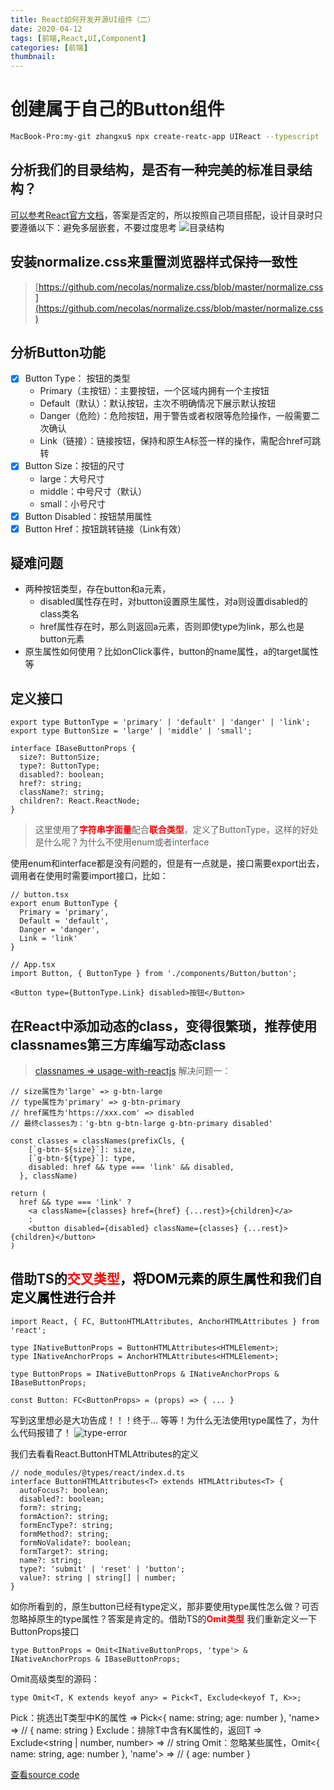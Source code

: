 ```yaml
---
title: React如何开发开源UI组件（二）
date: 2020-04-12
tags: [前端,React,UI,Component]
categories: [前端]
thumbnail:
---
```


# 创建属于自己的Button组件
```bash 
MacBook-Pro:my-git zhangxu$ npx create-reatc-app UIReact --typescript
```
## 分析我们的目录结构，是否有一种完美的标准目录结构？
[可以参考React官方文档](https://react.docschina.org/docs/faq-structure.html)，答案是否定的，所以按照自己项目搭配，设计目录时只要遵循以下：避免多层嵌套，不要过度思考
![目录结构](https://cdn.compelcode.com/image/fe/bc-file-structure.png)

## 安装normalize.css来重置浏览器样式保持一致性
> [https://github.com/necolas/normalize.css/blob/master/normalize.css](https://github.com/necolas/normalize.css/blob/master/normalize.css)

## 分析Button功能
- [x] Button Type： 按钮的类型
  - Primary（主按钮）：主要按钮，一个区域内拥有一个主按钮
  - Default（默认）：默认按钮，主次不明确情况下展示默认按钮
  - Danger（危险）：危险按钮，用于警告或者权限等危险操作，一般需要二次确认
  - Link（链接）：链接按钮，保持和原生A标签一样的操作，需配合href可跳转
- [x] Button Size：按钮的尺寸
  - large：大号尺寸
  - middle：中号尺寸（默认）
  - small：小号尺寸
- [x] Button Disabled：按钮禁用属性
- [x] Button Href：按钮跳转链接（Link有效）

## 疑难问题
- 两种按钮类型，存在button和a元素，
  - disabled属性存在时，对button设置原生属性，对a则设置disabled的class类名
  - href属性存在时，那么则返回a元素，否则即使type为link，那么也是button元素
- 原生属性如何使用？比如onClick事件，button的name属性，a的target属性等

## 定义接口
```tsx
export type ButtonType = 'primary' | 'default' | 'danger' | 'link';
export type ButtonSize = 'large' | 'middle' | 'small';

interface IBaseButtonProps {
  size?: ButtonSize;
  type?: ButtonType;
  disabled?: boolean;
  href?: string;
  className?: string;
  children?: React.ReactNode;
}
```
> 这里使用了<span style="color: red; font-weight: bold;">字符串字面量</span>配合<span style="color: red; font-weight: bold;">联合类型</span>，定义了ButtonType，这样的好处是什么呢？为什么不使用enum或者interface

使用enum和interface都是没有问题的，但是有一点就是，接口需要export出去，调用者在使用时需要import接口，比如：
```tsx
// button.tsx
export enum ButtonType {
  Primary = 'primary',
  Default = 'default',
  Danger = 'danger',
  Link = 'link'
}

// App.tsx
import Button, { ButtonType } from './components/Button/button';

<Button type={ButtonType.Link} disabled>按钮</Button>
```

## 在React中添加动态的class，变得很繁琐，推荐使用classnames第三方库编写动态class
> [classnames => usage-with-reactjs](https://www.npmjs.com/package/classnames#usage-with-reactjs)
解决问题一：
```tsx
// size属性为'large' => g-btn-large
// type属性为'primary' => g-btn-primary
// href属性为'https://xxx.com' => disabled
// 最终classes为：'g-btn g-btn-large g-btn-primary disabled'

const classes = classNames(prefixCls, {
    [`g-btn-${size}`]: size,
    [`g-btn-${type}`]: type,
    disabled: href && type === 'link' && disabled,
  }, className)

return (
  href && type === 'link' ?
    <a className={classes} href={href} {...rest}>{children}</a>
    :
    <button disabled={disabled} className={classes} {...rest}>{children}</button>
)
```

## 借助TS的<span style="color: red; font-weight: bold;">交叉类型<span><span style="color: black; font-weight: 700;">，将DOM元素的原生属性和我们自定义属性进行合并</span>
```tsx
import React, { FC, ButtonHTMLAttributes, AnchorHTMLAttributes } from 'react';

type INativeButtonProps = ButtonHTMLAttributes<HTMLElement>;
type INativeAnchorProps = AnchorHTMLAttributes<HTMLElement>;

type ButtonProps = INativeButtonProps & INativeAnchorProps & IBaseButtonProps;

const Button: FC<ButtonProps> = (props) => { ... }
```
写到这里想必是大功告成！！！终于...
等等！为什么无法使用type属性了，为什么代码报错了！
![type-error](https://cdn.compelcode.com/image/fe/bc-type-error.png)

我们去看看React.ButtonHTMLAttributes的定义
```tsx
// node_modules/@types/react/index.d.ts
interface ButtonHTMLAttributes<T> extends HTMLAttributes<T> {
  autoFocus?: boolean;
  disabled?: boolean;
  form?: string;
  formAction?: string;
  formEncType?: string;
  formMethod?: string;
  formNoValidate?: boolean;
  formTarget?: string;
  name?: string;
  type?: 'submit' | 'reset' | 'button';
  value?: string | string[] | number;
}
```
如你所看到的，原生button已经有type定义，那非要使用type属性怎么做？可否忽略掉原生的type属性？答案是肯定的。借助TS的<span style="color: red; font-weight: bold;">Omit类型</span>
我们重新定义一下ButtonProps接口
```tsx
type ButtonProps = Omit<INativeButtonProps, 'type'> & INativeAnchorProps & IBaseButtonProps;
```
Omit高级类型的源码：
```tsx
type Omit<T, K extends keyof any> = Pick<T, Exclude<keyof T, K>>;
```
Pick：挑选出T类型中K的属性 => Pick<{ name: string; age: number }, 'name> => // { name: string }
Exclude：排除T中含有K属性的，返回T => Exclude<string | number, number> => // string
Omit：忽略某些属性，Omit<{ name: string, age: number }, 'name'> => // { age: number }

[查看source code](https://github.com/ZAnsder/UIReact/blob/master/src/components/Button/button.tsx)